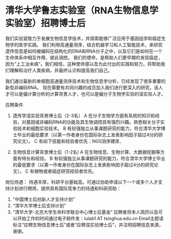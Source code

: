 # 清华大学鲁志实验室（RNA生物信息学实验室）招聘博士后


我们实验室致力于发展生物信息学技术，并探索能够广泛应用于基因组学和癌症生物学的医学实践。
我们利用高通量测序，结合机器学习和人工智能技术，来研究遗传信息是如何被编码在结构化的DNA和RNA分子之中，以及它们是如何在一个生命体系中相互作用、彼此调控。
我们的使命，是帮助人们更早期的发现癌症，因为“上工治未病”。我们相信，这种使命感以及为此付出的实践和努力，将帮助我们理解和治疗人类疾病，并最终认识和提高我们自己。

我们通过最新的单细胞高通量测序技术和生物信息学分析，已经发现了很多重要的新型非编码RNA。
现在需要有共同兴趣的成员加入我们进行更深入的研究，该人才可以是偏计算分析的计算背景人才，也可以是偏分子生物学实验的湿实验人才。

应聘条件


1. 遗传学湿实验背景博士后（2-3名）
A 在分子生物学方面有系统的知识和经验，对基因或非编码RNA的功能及其生物调控具有强烈兴趣。熟悉相关分子实验技术和细胞实验技术。
B 有较强独立从事课题研究的能力，符合清华大学博士毕业的最低要求（以第一作者身份在国际杂志上发表影响因子超过4分的研究论文）。
C 有如下技能和经验者优先：NGS测序建库、 

2. 生物信息计算背景博士后（1-2名)
A 在生物信息、生物计算、大数据挖掘等方面有特长和经验。
B 有较强独立从事课题研究的能力，符合清华大学博士毕业的最低要求（以第一作者身份在国际杂志上发表影响因子超过4分的研究论文）。
C 有植物或者癌症研究经验者优先。

岗位待遇：
待遇丰厚，科研平台基础高。可通过协助申请以下一个或多个人才支持计划进行聘用，提供具有国际竞争力的待遇和科研资助：
1. “中国博士后创新人才支持计划”
2. “清华大学博士后支持计划”
3. “清华大学-北京大学生命科学联合中心博士后基金”
应聘者将本人简历以及可以开始工作的时间通过电子邮件发：lulab1 AT tsinghua.edu.cn 
Email主题请标注“应聘生物信息博士后”或者“应聘湿实验博士后”，并注明招聘信息来源，谢谢。
